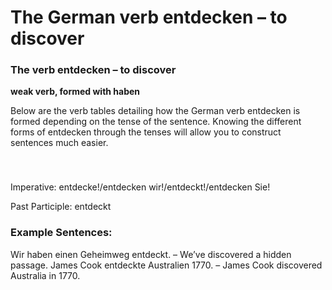 # The German verb entdecken – to discover



### The verb entdecken – to discover

**weak verb, formed with haben**

Below are the verb tables detailing how the German verb entdecken is formed depending on the tense of the sentence. Knowing the different forms of entdecken through the tenses will allow you to construct sentences much easier.

### 


 

Imperative: entdecke!/entdecken wir!/entdeckt!/entdecken Sie!

Past Participle: entdeckt

### Example Sentences:

Wir haben einen Geheimweg entdeckt. – We’ve discovered a hidden passage.
James Cook entdeckte Australien 1770. – James Cook discovered Australia in 1770.
